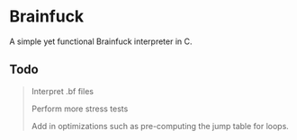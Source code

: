 # Brainfuck
A simple yet functional Brainfuck interpreter in C.

## Todo
> Interpret .bf files
>
> Perform more stress tests
>
> Add in optimizations such as pre-computing the jump table for loops.
